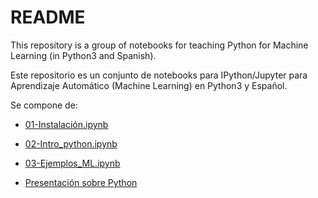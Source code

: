 # README

This repository is a group of notebooks for teaching Python for 
Machine Learning (in Python3 and Spanish).

Este repositorio es un conjunto de notebooks para IPython/Jupyter para
Aprendizaje Automático (Machine Learning) en Python3 y Español. 

Se compone de:

- [01-Instalación.ipynb](01-Instalación.ipynb)
- [02-Intro_python.ipynb](02-Intro_python.ipynb)
- [03-Ejemplos_ML.ipynb](03-Ejemplos_ML.ipynb)

- [Presentación sobre Python](https://gitpitch.com/dmolina/es_intro_python/master?grs=github&t=moon)

